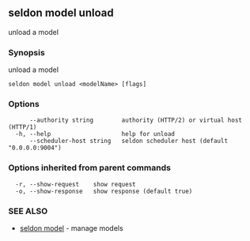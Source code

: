 ## seldon model unload

unload a model

### Synopsis

unload a model

```
seldon model unload <modelName> [flags]
```

### Options

```
      --authority string        authority (HTTP/2) or virtual host (HTTP/1)
  -h, --help                    help for unload
      --scheduler-host string   seldon scheduler host (default "0.0.0.0:9004")
```

### Options inherited from parent commands

```
  -r, --show-request    show request
  -o, --show-response   show response (default true)
```

### SEE ALSO

* [seldon model](seldon_model.md)	 - manage models

